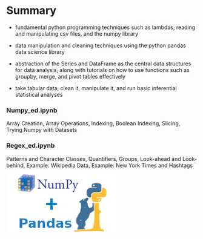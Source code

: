 # Summary

- fundamental python programming techniques such as lambdas, reading and manipulating csv files, and the numpy library

- data manipulation and cleaning techniques using the python pandas data science library 

- abstraction of the Series and DataFrame as the central data structures for data analysis, along with tutorials on how to use functions such as groupby, merge, and pivot tables effectively

- take tabular data, clean it, manipulate it, and run basic inferential statistical analyses

### Numpy_ed.ipynb

Array Creation, Array Operations, Indexing, Boolean Indexing, Slicing, Trying Numpy with Datasets

### Regex_ed.ipynb

Patterns and Character Classes, Quantifiers, Groups, Look-ahead and Look-behind, Example: Wikipedia Data, Example: New York Times and Hashtags





![](https://github.com/AlexaWu/Python/blob/main/screenshots/numpy%20%26%20pandas.png)
